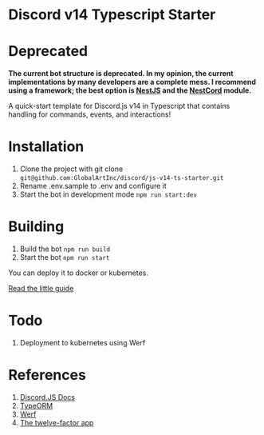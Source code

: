 # Discord v14 Typescript Starter

# Deprecated
**The current bot structure is deprecated. In my opinion, the current implementations by many developers are a complete mess. I recommend using a framework; the best option is [NestJS](https://nestjs.com) and the [NestCord](https://github.com/GlobalArtInc/nestcord) module.**

A quick-start template for Discord.js v14 in Typescript that contains handling for commands, events, and interactions!

# Installation
1) Clone the project with git clone `git@github.com:GlobalArtInc/discord/js-v14-ts-starter.git`
2) Rename .env.sample to .env and configure it
3) Start the bot in development mode `npm run start:dev`

# Building
1) Build the bot `npm run build`
2) Start the bot `npm run start`

You can deploy it to docker or kubernetes. 

[Read the little guide](https://www.vultr.com/docs/how-to-run-a-discord-js-bot-on-a-docker-application/)

# Todo
1) Deployment to kubernetes using Werf

# References
1) [Discord.JS Docs](https://discord.js.org)
2) [TypeORM](https://typeorm.io)
3) [Werf](https://werf.io)
4) [The twelve-factor app](https://12factor.net)